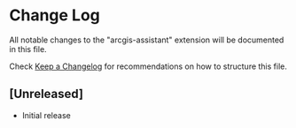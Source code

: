 # Change Log
All notable changes to the "arcgis-assistant" extension will be documented in this file.

Check [Keep a Changelog](http://keepachangelog.com/) for recommendations on how to structure this file.

## [Unreleased]
- Initial release